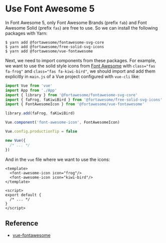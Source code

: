 # Use Font Awesome 5

In Font Awesome 5, only Font Awesome Brands (prefix `fab`) and Font Awesome Solid (prefix `fas`) are free to use. So we can install the  following packages with Yarn:

```console
$ yarn add @fortawesome/fontawesome-svg-core
$ yarn add @fortawesome/free-solid-svg-icons
$ yarn add @fortawesome/vue-fontawesome
```

Next, we need to import components from these packages. For example, we want to use the solid style icons from [Font Awesome](https://fontawesome.com/icons?d=gallery&s=solid) with `class="fas fa-frog"` and `class="fas fa-kiwi-bird"`, we should import and add them explicitly in `main.js` of a Vue project configured with `vue-cli` like:

```javascript
import Vue from 'vue'
import App from './App'
import { library } from '@fortawesome/fontawesome-svg-core'
import { faFrog, faKiwiBird } from '@fortawesome/free-solid-svg-icons'
import { FontAwesomeIcon } from '@fortawesome/vue-fontawesome'

library.add(faFrog, faKiwiBird)

Vue.component('font-awesome-icon', FontAwesomeIcon)

Vue.config.productionTip = false

new Vue({
  /* ... */
})
```

And in the `vue` file where we want to use the icons:

```vue
<template>
  <font-awesome-icon icon="frog"/>
  <font-awesome-icon icon="kiwi-bird"/>
</template>

<script>
export default {
  /* ... */
}
</script>
```

## Reference

* [vue-fontawesome](https://github.com/FortAwesome/vue-fontawesome/blob/master/README.md)
